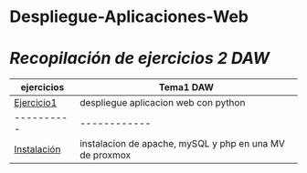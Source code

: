 # Despliegue-Aplicaciones-Web
# ***Recopilación de ejercicios 2 DAW***
ejercicios | Tema1 DAW
----------|------------
[Ejercicio1](ejercicio1)|  despliegue aplicacion web con python
----------|------------
[Instalación]()|  instalacion de apache, mySQL y php en una MV de proxmox
 
